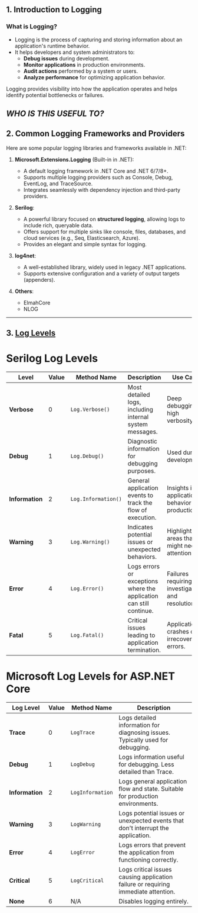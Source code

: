 ## 1. Introduction to Logging

### What is Logging?

- Logging is the process of capturing and storing information about an application's runtime behavior.
- It helps developers and system administrators to:
  - **Debug issues** during development.
  - **Monitor applications** in production environments.
  - **Audit actions** performed by a system or users.
  - **Analyze performance** for optimizing application behavior.

Logging provides visibility into how the application operates and helps identify potential bottlenecks or failures.

## **_WHO IS THIS USEFUL TO?_**

## 2. Common Logging Frameworks and Providers

Here are some popular logging libraries and frameworks available in .NET:

1. **Microsoft.Extensions.Logging** (Built-in in .NET):

   - A default logging framework in .NET Core and .NET 6/7/8+.
   - Supports multiple logging providers such as Console, Debug, EventLog, and TraceSource.
   - Integrates seamlessly with dependency injection and third-party providers.

2. **Serilog**:

   - A powerful library focused on **structured logging**, allowing logs to include rich, queryable data.
   - Offers support for multiple sinks like console, files, databases, and cloud services (e.g., Seq, Elasticsearch, Azure).
   - Provides an elegant and simple syntax for logging.

3. **log4net**:

   - A well-established library, widely used in legacy .NET applications.
   - Supports extensive configuration and a variety of output targets (appenders).

4. **Others**:
   - ElmahCore
   - NLOG

---

## 3. [Log Levels](LOGLEVELS.md)

# Serilog Log Levels

| **Level**       | **Value** | **Method Name**     | **Description**                                                     | **Use Case**                                      |
| --------------- | --------- | ------------------- | ------------------------------------------------------------------- | ------------------------------------------------- |
| **Verbose**     | 0         | `Log.Verbose()`     | Most detailed logs, including internal system messages.             | Deep debugging, high verbosity.                   |
| **Debug**       | 1         | `Log.Debug()`       | Diagnostic information for debugging purposes.                      | Used during development.                          |
| **Information** | 2         | `Log.Information()` | General application events to track the flow of execution.          | Insights into application behavior in production. |
| **Warning**     | 3         | `Log.Warning()`     | Indicates potential issues or unexpected behaviors.                 | Highlight areas that might need attention.        |
| **Error**       | 4         | `Log.Error()`       | Logs errors or exceptions where the application can still continue. | Failures requiring investigation and resolution.  |
| **Fatal**       | 5         | `Log.Fatal()`       | Critical issues leading to application termination.                 | Application crashes or irrecoverable errors.      |

# Microsoft Log Levels for ASP.NET Core

| Log Level       | Value | Method Name      | Description                                                                        |
| --------------- | ----- | ---------------- | ---------------------------------------------------------------------------------- |
| **Trace**       | 0     | `LogTrace`       | Logs detailed information for diagnosing issues. Typically used for debugging.     |
| **Debug**       | 1     | `LogDebug`       | Logs information useful for debugging. Less detailed than Trace.                   |
| **Information** | 2     | `LogInformation` | Logs general application flow and state. Suitable for production environments.     |
| **Warning**     | 3     | `LogWarning`     | Logs potential issues or unexpected events that don't interrupt the application.   |
| **Error**       | 4     | `LogError`       | Logs errors that prevent the application from functioning correctly.               |
| **Critical**    | 5     | `LogCritical`    | Logs critical issues causing application failure or requiring immediate attention. |
| **None**        | 6     | N/A              | Disables logging entirely.                                                         |

